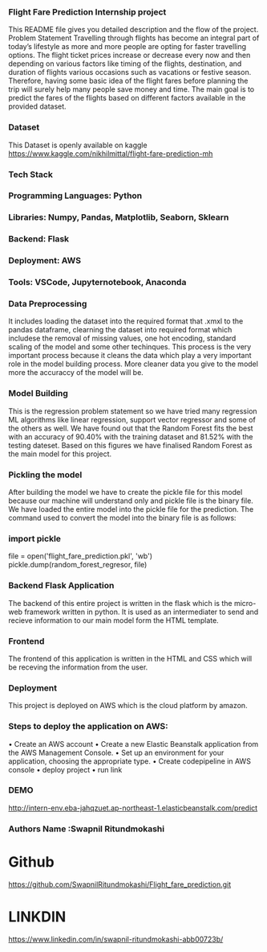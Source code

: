 ### Flight Fare Prediction Internship project

This README file gives you detailed description and the flow of the project.
Problem Statement
Travelling through flights has become an integral part of today’s lifestyle as more and more people are opting for faster travelling options. The flight ticket prices increase or decrease every now and then depending on various factors like timing of the flights, destination, and duration of flights various occasions such as vacations or festive season. Therefore, having some basic idea of the flight fares before planning the trip will surely help many people save money and time. The main goal is to predict the fares of the flights based on different factors available in the provided dataset.

### Dataset
This Dataset is openly available on kaggle
https://www.kaggle.com/nikhilmittal/flight-fare-prediction-mh



### Tech Stack
### Programming Languages: Python

### Libraries: Numpy, Pandas, Matplotlib, Seaborn, Sklearn

### Backend: Flask

### Deployment:  AWS

### Tools: VSCode, Jupyternotebook, Anaconda




### Data Preprocessing
It includes loading the dataset into the required format that .xmxl to the pandas dataframe, clearning the dataset into required format which includese the removal of missing values, one hot encoding, standard scaling of the model and some other techinques. This process is the very important process because it cleans the data which play a very important role in the model building process. More cleaner data you give to the model more the accuraccy of the model will be.



### Model Building
This is the regression problem statement so we have tried many regression ML algorithms like linear regression, support vector regressor and some of the others as well. We have found out that the Random Forest fits the best with an accuracy of 90.40% with the training dataset and 81.52% with the testing dateset. Based on this figures we have finalised Random Forest as the main model for this project.

### Pickling the model
After building the model we have to create the pickle file for this model because our machine will understand only and pickle file is the binary file. We have loaded the entire model into the pickle file for the prediction. The command used to convert the model into the binary file is as follows:

### import pickle
file = open('flight_fare_prediction.pkl', 'wb')
pickle.dump(random_forest_regresor, file)

### Backend Flask Application
The backend of this entire project is written in the flask which is the micro-web framework written in python. It is used as an intermediater to send and recieve information to our main model form the HTML template.

### Frontend
The frontend of this application is written in the HTML and CSS which will be receving the information from the user.

### Deployment
This project is deployed on AWS which is the cloud platform by amazon.

### Steps to deploy the application on AWS:
• Create an AWS account
• Create a new Elastic Beanstalk application from the AWS Management Console.
• Set up an environment for your application, choosing the appropriate type.
• Create codepipeline in AWS console
• deploy project
• run link



### DEMO
http://intern-env.eba-jahqzuet.ap-northeast-1.elasticbeanstalk.com/predict


### Authors Name :Swapnil Ritundmokashi

# Github
https://github.com/SwapnilRitundmokashi/Flight_fare_prediction.git

# LINKDIN
https://www.linkedin.com/in/swapnil-ritundmokashi-abb00723b/